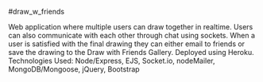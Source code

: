 #draw_w_friends

Web application where multiple users can draw together in real­time. Users can also communicate with each other through chat using sockets. When a user is satisfied with the final drawing they can either email to friends or save the drawing to the Draw with Friends Gallery. Deployed using Heroku. Technologies Used: Node/Express, EJS, Socket.io, nodeMailer, MongoDB/Mongoose, jQuery, Bootstrap